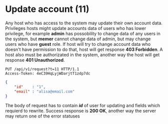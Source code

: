 # Update account (11)

Any host who has access to the system may update their own account data. Privileges hosts might update accounts data of users who has lower privilege, for example **admin** has possobility to change data of any users in the system, but **memer** cannot change data of admin, but may change users who have **guest** role. If host will try to change account data who doesn't have permission to do that, host will get response **403 Forbidden**. A host also must be authorizated in the system, another way the host will get response **401 Unauthorized**.

````
PUT /api/v1/request?t=11 HTTP/1.1
Access-Token: 4eC39HqLyjWDarjtT1zdp7dc
````
```` json
{
    "id"    : "1",
    "email" : "alisa@email.com"
}
````

The body of request has to contain ***id*** of user for updating and fields which requierd to rewrite. Success response is **200 OK**, another way the server may return one of the error statuses